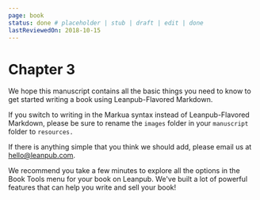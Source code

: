 ```yaml
---
page: book
status: done # placeholder | stub | draft | edit | done
lastReviewedOn: 2018-10-15
---
```


# Chapter 3

We hope this manuscript contains all the basic things you need to know to get started writing a book using Leanpub-Flavored Markdown.

If you switch to writing in the Markua syntax instead of Leanpub-Flavored Markdown, please be sure to rename the `images` folder in your `manuscript` folder to `resources.`

If there is anything simple that you think we should add, please email us at <hello@leanpub.com>.

We recommend you take a few minutes to explore all the options in the Book Tools menu for your book on Leanpub. We've built a lot of powerful features that can help you write and sell your book!
